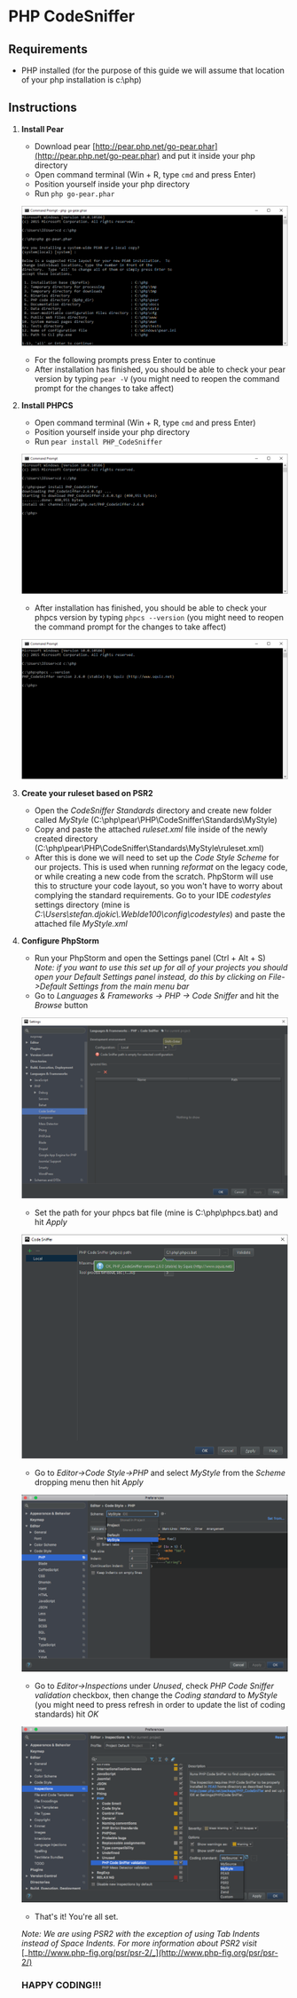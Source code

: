 # PHP CodeSniffer

## Requirements

- PHP installed (for the purpose of this guide we will assume that location of your php installation is c:\php)

## Instructions

1. **Install Pear**
    - Download pear [http://pear.php.net/go-pear.phar](http://pear.php.net/go-pear.phar) and put it inside your php directory
    - Open command terminal (Win + R, type `cmd` and press Enter)
    - Position yourself inside your php directory
    - Run `php go-pear.phar`

    ![](https://raw.githubusercontent.com/stedjo/php-codesniffer/master/images/pear_install.png)

    - For the following prompts press Enter to continue
    - After installation has finished, you should be able to check your pear version by typing `pear -V` (you might need to reopen the command prompt for the changes to take affect)
2. **Install PHPCS**
    - Open command terminal (Win + R, type `cmd` and press Enter)
    - Position yourself inside your php directory
    - Run `pear install PHP_CodeSniffer`

    ![](https://raw.githubusercontent.com/stedjo/php-codesniffer/master/images/phpcs_install.png)

    - After installation has finished, you should be able to check your phpcs version by typing `phpcs --version` (you might need to reopen the command prompt for the changes to take affect)
    
    ![](https://raw.githubusercontent.com/stedjo/php-codesniffer/master/images/phpcs_version.png)

3. **Create your ruleset based on PSR2**
    - Open the _CodeSniffer Standards_ directory and create new folder called _MyStyle_ (C:\php\pear\PHP\CodeSniffer\Standards\MyStyle)
    - Copy and paste the attached _ruleset.xml_ file inside of the newly created directory (C:\php\pear\PHP\CodeSniffer\Standards\MyStyle\ruleset.xml)
    - After this is done we will need to set up the _Code Style Scheme_ for our projects. This is used when running _reformat_ on the legacy code, or while creating a new code from the scratch. PhpStorm will use this to structure your code layout, so you won&#39;t have to worry about complying the standard requirements. Go to your IDE _codestyles_ settings directory (mine is _C:\Users\stefan.djokic\\.WebIde100\config\codestyles_) and paste the attached file _MyStyle.xml_

4. **Configure PhpStorm**
    - Run your PhpStorm and open the Settings panel (Ctrl + Alt + S)  
       _Note: if you want to use this set up for all of your projects you should open your Default Settings panel instead, do this  by clicking on  File-&gt;Default Settings from the main menu bar_
    - Go to _Languages &amp; Frameworks -&gt; PHP -&gt; Code Sniffer_ and hit the _Browse_ button

    ![](https://raw.githubusercontent.com/stedjo/php-codesniffer/master/images/phpcs_phpstorm.png)

    - Set the path for your phpcs bat file (mine is C:\php\phpcs.bat) and hit _Apply_
    
    ![](https://raw.githubusercontent.com/stedjo/php-codesniffer/master/images/phpcs_phpstorm_path.png)

    - Go to _Editor-&gt;Code Style-&gt;PHP_ and select _MyStyle_ from the _Scheme_ dropping menu then hit _Apply_
    
    ![](https://raw.githubusercontent.com/stedjo/php-codesniffer/master/images/phpstorm_code_style.png)

    - Go to _Editor-&gt;Inspections_ under _Unused_, check _PHP Code Sniffer validation_ checkbox, then change the _Coding standard_ to _MyStyle_ (you might need to press refresh in order to update the list of coding standards) hit _OK_
    
    ![](https://raw.githubusercontent.com/stedjo/php-codesniffer/master/images/phpstorm_inspection.png)

    - That&#39;s it! You&#39;re all set.

   _Note: We are using PSR2 with the exception of using Tab Indents instead of Space Indents. For more information about PSR2 visit_ [_http://www.php-fig.org/psr/psr-2/_](http://www.php-fig.org/psr/psr-2/)

   ### HAPPY CODING!!!